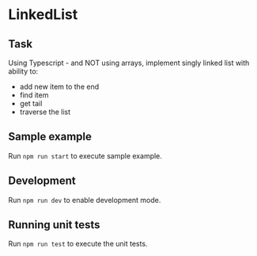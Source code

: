 # LinkedList

## Task
Using Typescript - and NOT using arrays, implement singly linked list with ability to:
* add new item to the end
* find item
* get tail
* traverse the list


## Sample example

Run `npm run start` to execute sample example.

## Development

Run `npm run dev` to enable development mode.

## Running unit tests

Run `npm run test` to execute the unit tests.
